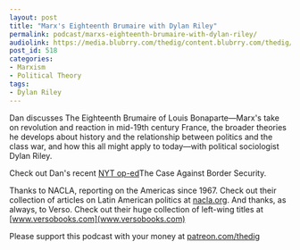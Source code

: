 ```yaml
---
layout: post
title: "Marx's Eighteenth Brumaire with Dylan Riley"
permalink: podcast/marxs-eighteenth-brumaire-with-dylan-riley/
audiolink: https://media.blubrry.com/thedig/content.blubrry.com/thedig/The_Dig_-_EP_182_-_Riley.mp3
post_id: 518
categories: 
- Marxism
- Political Theory
tags: 
- Dylan Riley
---
```


Dan discusses The Eighteenth Brumaire of Louis Bonaparte—Marx's take on revolution and reaction in mid-19th century France, the broader theories he develops about history and the relationship between politics and the class war, and how this all might apply to today—with political sociologist Dylan Riley.

Check out Dan's recent 
[NYT op-ed](https://www.nytimes.com/2019/02/11/opinion/democrats-border-security-wall.html)The Case Against Border Security.

Thanks to NACLA, reporting on the Americas since 1967. Check out their collection of articles on Latin American politics at 
[nacla.org](nacla.org). And thanks, as always, to Verso. Check out their huge collection of left-wing titles at [www.versobooks.com](www.versobooks.com)

Please support this podcast with your money at [patreon.com/thedig](http://www.patreon.com/TheDig) 